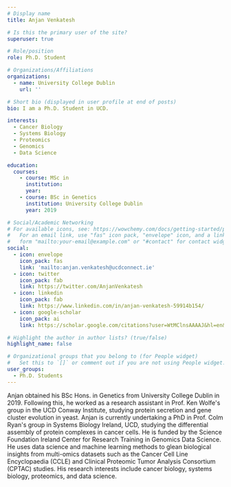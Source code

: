 ```yaml
---
# Display name
title: Anjan Venkatesh

# Is this the primary user of the site?
superuser: true

# Role/position
role: Ph.D. Student

# Organizations/Affiliations
organizations:
  - name: University College Dublin
    url: ''

# Short bio (displayed in user profile at end of posts)
bio: I am a Ph.D. Student in UCD. 

interests:
  - Cancer Biology
  - Systems Biology
  - Proteomics
  - Genomics
  - Data Science

education:
  courses:
    - course: MSc in
      institution:
      year: 
    - course: BSc in Genetics
      institution: University College Dublin
      year: 2019

# Social/Academic Networking
# For available icons, see: https://wowchemy.com/docs/getting-started/page-builder/#icons
#   For an email link, use "fas" icon pack, "envelope" icon, and a link in the
#   form "mailto:your-email@example.com" or "#contact" for contact widget.
social:
  - icon: envelope
    icon_pack: fas
    link: 'mailto:anjan.venkatesh@ucdconnect.ie'
  - icon: twitter
    icon_pack: fab
    link: https://twitter.com/AnjanVenkatesh
  - icon: linkedin
    icon_pack: fab
    link: https://www.linkedin.com/in/anjan-venkatesh-59914b154/
  - icon: google-scholar
    icon_pack: ai
    link: https://scholar.google.com/citations?user=WtMClnsAAAAJ&hl=en&oi=sra

# Highlight the author in author lists? (true/false)
highlight_name: false

# Organizational groups that you belong to (for People widget)
#   Set this to `[]` or comment out if you are not using People widget.
user_groups:
  - Ph.D. Students
---
```


Anjan obtained his BSc Hons. in Genetics from University College Dublin in 2019. Following this, he worked as a research assistant in Prof. Ken Wolfe's group in the UCD Conway Institute, studying protein secretion and gene cluster evolution in yeast. Anjan is currently undertaking a PhD in Prof. Colm Ryan's group in Systems Biology Ireland, UCD, studying the differential assembly of protein complexes in cancer cells. He is funded by the Science Foundation Ireland Center for Research Training in Genomics Data Science. He uses data science and machine learning methods to glean biological insights from multi-omics datasets such as the Cancer Cell Line Encyclopaedia (CCLE) and Clinical Proteomic Tumor Analysis Consortium (CPTAC) studies. His research interests include cancer biology, systems biology, proteomics, and data science. 
